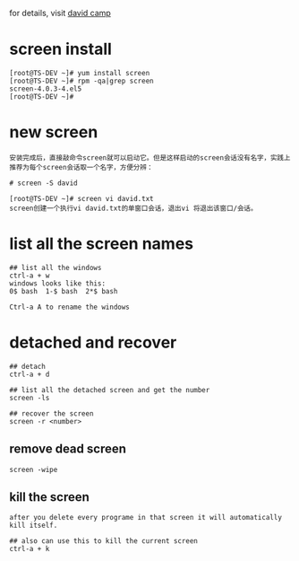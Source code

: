 for details, visit [david camp](https://www.cnblogs.com/mchina/archive/2013/01/30/2880680.html)

# screen install 
```
[root@TS-DEV ~]# yum install screen
[root@TS-DEV ~]# rpm -qa|grep screen
screen-4.0.3-4.el5
[root@TS-DEV ~]#
```

# new screen
```
安装完成后，直接敲命令screen就可以启动它。但是这样启动的screen会话没有名字，实践上推荐为每个screen会话取一个名字，方便分辨：

# screen -S david 

[root@TS-DEV ~]# screen vi david.txt
screen创建一个执行vi david.txt的单窗口会话，退出vi 将退出该窗口/会话。
```

# list all the screen names
```
## list all the windows
ctrl-a + w 
windows looks like this:
0$ bash  1-$ bash  2*$ bash  

Ctrl-a A to rename the windows
```

# detached and recover
```
## detach
ctrl-a + d 

## list all the detached screen and get the number
screen -ls

## recover the screen
screen -r <number>
```

## remove dead screen
```
screen -wipe
```

## kill the screen
```
after you delete every programe in that screen it will automatically kill itself.

## also can use this to kill the current screen
ctrl-a + k

